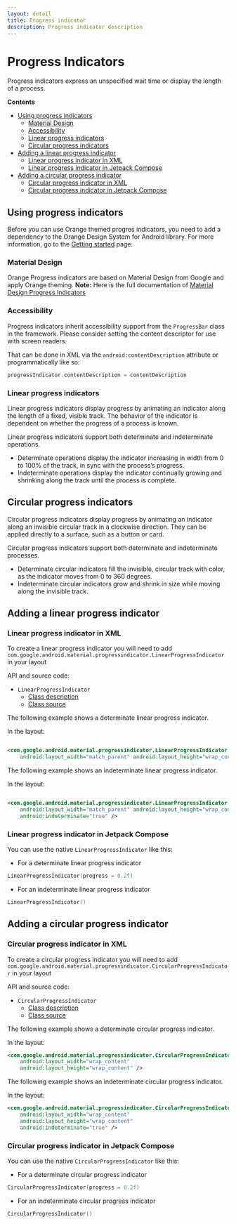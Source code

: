 ```yaml
---
layout: detail
title: Progress indicator
description: Progress indicator description
---
```


# Progress Indicators

Progress indicators express an unspecified wait time or display the length of a process.

**Contents**

*   [Using progress indicators](#using-progress-indicators)
    *   [Material Design](#material-design)
    *   [Accessibility](#accessibility)
    *   [Linear progress indicators](#linear-progress-indicators)
    *   [Circular progress indicators](#circular-progress-indicators)
*   [Adding a linear progress indicator](#adding-a-linear-progress-indicator)
    *   [Linear progress indicator in XML](#linear-progress-indicator-in-xml)
    *   [Linear progress indicator in Jetpack Compose](#linear-progress-indicator-in-jetpack-compose)
*   [Adding a circular progress indicator](#adding-a-circular-progress-indicator)
    *   [Circular progress indicator in XML](#circular-progress-indicator-in-xml)
    *   [Circular progress indicator in Jetpack Compose](#circular-progress-indicator-in-jetpack-compose)

## Using progress indicators

Before you can use Orange themed progres indicators, you need to add a dependency to the Orange
Design System for Android library. For more information, go to the
[Getting started](../home_content.md) page.

### Material Design

Orange Progress indicators are based on Material Design from Google and apply Orange theming.
**Note:** Here is the full documentation
of [Material Design Progress Indicators](https://material.io/components/progress-indicators/)

### Accessibility

Progress indicators inherit accessibility support from the `ProgressBar` class in the framework.
Please consider setting the content descriptor for use with screen readers.

That can be done in XML via the `android:contentDescription` attribute or programmatically like so:

```kt
progressIndicator.contentDescription = contentDescription
```

### Linear progress indicators

Linear progress indicators display progress by animating an indicator along the length of a fixed,
visible track. The behavior of the indicator is dependent on whether the progress of a process is
known.

Linear progress indicators support both determinate and indeterminate operations.

* Determinate operations display the indicator increasing in width from 0 to 100% of the track, in
  sync with the process’s progress.
* Indeterminate operations display the indicator continually growing and shrinking along the track
  until the process is complete.

## Circular progress indicators

Circular progress indicators display progress by animating an indicator along an
invisible circular track in a clockwise direction. They can be applied directly
to a surface, such as a button or card.

Circular progress indicators support both determinate and indeterminate
processes.

*   Determinate circular indicators fill the invisible, circular track with
    color, as the indicator moves from 0 to 360 degrees.
*   Indeterminate circular indicators grow and shrink in size while moving along
    the invisible track.

## Adding a linear progress indicator

### Linear progress indicator in XML

To create a linear progress indicator you will need to
add `com.google.android.material.progressindicator.LinearProgressIndicator` in your layout

API and source code:

*   `LinearProgressIndicator`
    *   [Class description](https://developer.android.com/reference/com/google/android/material/progressindicator/LinearProgressIndicator)
    *   [Class source](https://github.com/material-components/material-components-android/tree/master/lib/java/com/google/android/material/progressindicator/LinearProgressIndicator.java)


The following example shows a determinate linear progress indicator.

In the layout:

```xml

<com.google.android.material.progressindicator.LinearProgressIndicator
    android:layout_width="match_parent" android:layout_height="wrap_content" />
```

The following example shows an indeterminate linear progress indicator.

In the layout:

```xml

<com.google.android.material.progressindicator.LinearProgressIndicator
    android:layout_width="match_parent" android:layout_height="wrap_content"
    android:indeterminate="true" />
```

### Linear progress indicator in Jetpack Compose

You can use the native `LinearProgressIndicator` like this:

- For a determinate linear progress indicator
```kotlin
LinearProgressIndicator(progress = 0.2f)
```

- For an indeterminate linear progress indicator
```kotlin
LinearProgressIndicator()
```

## Adding a circular progress indicator

### Circular progress indicator in XML

To create a circular progress indicator you will need to
add `com.google.android.material.progressindicator.CircularProgressIndicator` in your layout

API and source code:

*   `CircularProgressIndicator`
    *   [Class description](https://developer.android.com/reference/com/google/android/material/progressindicator/CircularProgressIndicator)
    *   [Class source](https://github.com/material-components/material-components-android/tree/master/lib/java/com/google/android/material/progressindicator/CircularProgressIndicator.java)

The following example shows a determinate circular progress indicator.

In the layout:

```xml
<com.google.android.material.progressindicator.CircularProgressIndicator
    android:layout_width="wrap_content"
    android:layout_height="wrap_content" />
```

The following example shows an indeterminate circular progress indicator.

In the layout:

```xml
<com.google.android.material.progressindicator.CircularProgressIndicator
    android:layout_width="wrap_content"
    android:layout_height="wrap_content"
    android:indeterminate="true" />
```

### Circular progress indicator in Jetpack Compose

You can use the native `CircularProgressIndicator` like this:

- For a determinate circular progress indicator
```kotlin
CircularProgressIndicator(progress = 0.2f)
```

- For an indeterminate circular progress indicator
```kotlin
CircularProgressIndicator()
```
